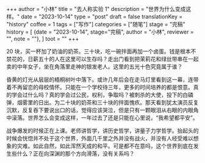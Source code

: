 +++
author =  "小林"
title = "去人称实验 1"
description = "世界为什么变成这样。"
date = "2023-10-14"
type = "post"
draft = false
translationKey = "history"
coffee = 1
tags = ["写作"]
categories = ["随笔"]
stage = "完稿"
history = [
  {date = "2023-10-14", stage="完稿", author = "小林", reviewer = "", note = ""},
]
toot = ""
+++

20 块，买一杯加了奶油的奶茶。三十块，吃一碗拌面再加一个卤蛋。钱是根本不禁花的，日薪五十的人在这里可以生存吗？走出门看到把茉莉花和绿丝带串在一起卖的中年女子，坐在角落里走神的银发老人。这里的五光十色究竟属于谁？

昏黄的灯光从层层的梧桐树叶中落下。或许几年后会在走马灯里看到这一幕，连带着不再留恋的母校情怀。只能在一个学校待三年，更多的时间培养的都是恨意。真的学会过什么吗？真的学会过公民，权利，争取吗？被刺杀的大使，投下的白磷弹，烟雾里的日出。为二十块的奶茶和三十块的拌面愧疚。那天看到犹太演员反复沉默，反复吞下要说出口的话，觉得应该哭泣，但是只有一颗眼泪从右眼的内眼角中滚落。世界怎么会变成这样，一年过去了还是只能在心里说，“我希望都平安”。

战争爆发的时候正在上课。老师讲哲学，讲历史哲学，讲量子力学哲学。抬起头的时候会恍惚并不处于这个世界，外面几千里之外并没有战火，并没有人经受难以想象的灾难。如此自然，如此浑然天成的和平。可是都不在意吗，这个世界到底在发生些什么？正在向深渊的那个方向滑落，没有关系吗？
